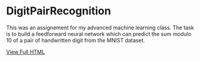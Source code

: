 # DigitPairRecognition

This was an assignement for my advanced machine learning class. The task is to build a feedforward neural network which can predict the sum modulo 10 of a pair of handwritten digit from the MNIST dataset.

[View Full HTML](https://htmlpreview.github.io/?https://raw.githubusercontent.com/TimoBl/DigitPairRecognition/main/DigitPairRecognition.html)
